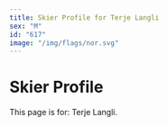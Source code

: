 ```yaml
---
title: Skier Profile for Terje Langli
sex: "M"
id: "617"
image: "/img/flags/nor.svg" 
---
```


# Skier Profile

This page is for: Terje Langli.
    